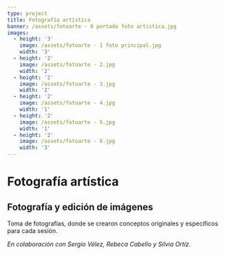 ```yaml
---
type: project
title: Fotografía artística
banner: /assets/fotoarte - 0 portada foto artistica.jpg
images:
  - height: '3'
    image: /assets/fotoarte - 1 foto principal.jpg
    width: '3'
  - height: '2'
    image: /assets/fotoarte - 2.jpg
    width: '2'
  - height: '2'
    image: /assets/fotoarte - 3.jpg
    width: '2'
  - height: '2'
    image: /assets/fotoarte - 4.jpg
    width: '1'
  - height: '2'
    image: /assets/fotoarte - 5.jpg
    width: '1'
  - height: '2'
    image: /assets/fotoarte - 6.jpg
    width: '3'
---
```

# Fotografía artística

## Fotografía y edición de imágenes

Toma de fotografías, donde se crearon conceptos originales y específicos para cada sesión.

_En colaboración con Sergio Vélez, Rebeca Cabello y Silvia Ortíz._
